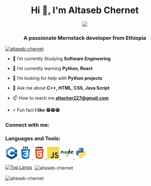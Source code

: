 <h1 align="center">Hi 👋, I'm Altaseb Chernet</h1>
<div align="center"><img  width="50%" src="https://media.tenor.com/I5iY9Hj8YGQAAAAj/kroppa-digital.gif"></div>
<h3 align="center">A passionate Mernstack developer from Ethiopia</h3>

<p align="left"> <a href="https://github.com/ryo-ma/github-profile-trophy"><img src="https://github-profile-trophy.vercel.app/?username=altaseb-chernet" alt="altaseb-chernet" /></a> </p>

- 🔭 I’m currently Studying **Software Engineering**

- 🌱 I’m currently learning **Python, React**

- 🤝 I’m looking for help with **Python projects**

- 💬 Ask me about **C++, HTML, CSS, Java Script**

- 📫 How to reach me **altacher227@gmail.com**

- ⚡ Fun fact **I like 😁😁😁**

<h3 align="left">Connect with me:</h3>
<p align="left">
</p>

<h3 align="left">Languages and Tools:</h3>
<p align="left"> <a href="https://www.w3schools.com/cpp/" target="_blank" rel="noreferrer"> <img src="https://raw.githubusercontent.com/devicons/devicon/master/icons/cplusplus/cplusplus-original.svg" alt="cplusplus" width="40" height="40"/> </a> <a href="https://www.w3schools.com/css/" target="_blank" rel="noreferrer"> <img src="https://raw.githubusercontent.com/devicons/devicon/master/icons/css3/css3-original-wordmark.svg" alt="css3" width="40" height="40"/> </a> <a href="https://www.w3.org/html/" target="_blank" rel="noreferrer"> <img src="https://raw.githubusercontent.com/devicons/devicon/master/icons/html5/html5-original-wordmark.svg" alt="html5" width="40" height="40"/> </a> <a href="https://developer.mozilla.org/en-US/docs/Web/JavaScript" target="_blank" rel="noreferrer"> <img src="https://raw.githubusercontent.com/devicons/devicon/master/icons/javascript/javascript-original.svg" alt="javascript" width="40" height="40"/> </a> <a href="https://nodejs.org" target="_blank" rel="noreferrer"> <img src="https://raw.githubusercontent.com/devicons/devicon/master/icons/nodejs/nodejs-original-wordmark.svg" alt="nodejs" width="40" height="40"/> </a> <a href="https://www.python.org" target="_blank" rel="noreferrer"> <img src="https://raw.githubusercontent.com/devicons/devicon/master/icons/python/python-original.svg" alt="python" width="40" height="40"/> </a> </p>

[![Top Langs](https://github-readme-stats.vercel.app/api/top-langs/?username=Altaseb-chernet&layout=compact)](https://github.com/Altaseb-chernet)
<span>&nbsp;<img align="center" src="https://github-readme-stats.vercel.app/api?username=altaseb-chernet&show_icons=true&locale=en" alt="altaseb-chernet" /></span>

<p><img align="center" src="https://github-readme-streak-stats.herokuapp.com/?user=altaseb-chernet&" alt="altaseb-chernet" /></p>



